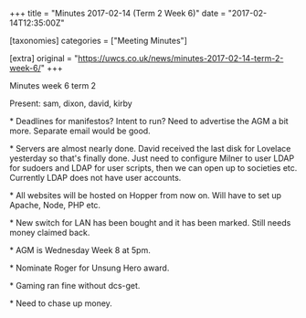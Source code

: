 +++
title = "Minutes 2017-02-14 (Term 2 Week 6)"
date = "2017-02-14T12:35:00Z"

[taxonomies]
categories = ["Meeting Minutes"]

[extra]
original = "https://uwcs.co.uk/news/minutes-2017-02-14-term-2-week-6/"
+++

<p>Minutes week 6 term 2<br/></p>

<!-- more -->

Present: sam, dixon, david, kirby

\* Deadlines for manifestos? Intent to run? Need to advertise the AGM a bit
more. Separate email would be good.

\* Servers are almost nearly done. David received the last disk for Lovelace
yesterday so that's finally done. Just need to configure Milner to user LDAP
for sudoers and LDAP for user scripts, then we can open up to societies etc.
Currently LDAP does not have user accounts.

\* All websites will be hosted on Hopper from now on. Will have to set up Apache,
Node, PHP etc.

\* New switch for LAN has been bought and it has been marked. Still needs money
claimed back.

\* AGM is Wednesday Week 8 at 5pm.

\* Nominate Roger for Unsung Hero award.

\* Gaming ran fine without dcs-get.

\* Need to chase up money.

